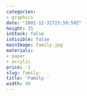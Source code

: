 ```yaml
---
categories:
- graphics
date: "2001-12-31T23:59:59Z"
height: 35
inStock: false
isVisible: false
mainImage: family.jpg
materials:
- paper
- acrylic
price: -1
slug: family-
title: 'Family '
width: 50
---
```



